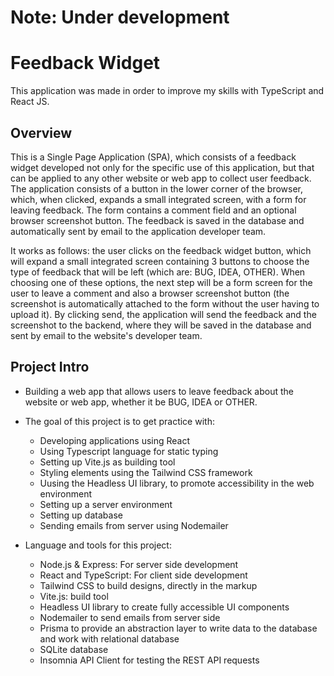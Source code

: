 # Note: Under development

# Feedback Widget

This application was made in order to improve my skills with TypeScript and React JS.

## Overview

This is a Single Page Application (SPA), which consists of a feedback widget developed not only for the specific use of this application, but that can be applied to any other website or web app to collect user feedback. The application consists of a button in the lower corner of the browser, which, when clicked, expands a small integrated screen, with a form for leaving feedback. The form contains a comment field and an optional browser screenshot button. The feedback is saved in the database and automatically sent by email to the application developer team.

It works as follows: the user clicks on the feedback widget button, which will expand a small integrated screen containing 3 buttons to choose the type of feedback that will be left (which are: BUG, IDEA, OTHER). When choosing one of these options, the next step will be a form screen for the user to leave a comment and also a browser screenshot button (the screenshot is automatically attached to the form without the user having to upload it). By clicking send, the application will send the feedback and the screenshot to the backend, where they will be saved in the database and sent by email to the website's developer team.

## Project Intro

* Building a web app that allows users to leave feedback about the website or web app, whether it be BUG, IDEA or OTHER.

* The goal of this project is to get practice with:
  - Developing applications using React
  - Using Typescript language for static typing
  - Setting up Vite.js as building tool
  - Styling elements using the Tailwind CSS framework
  - Uusing the Headless UI library, to promote accessibility in the web environment
  - Setting up a server environment
  - Setting up database
  - Sending emails from server using Nodemailer

* Language and tools for this project:
  - Node.js & Express: For server side development
  - React and TypeScript: For client side development
  - Tailwind CSS to build designs, directly in the markup
  - Vite.js: build tool
  - Headless UI library to create fully accessible UI components
  - Nodemailer to send emails from server side
  - Prisma to provide an abstraction layer to write data to the database and work with relational database
  - SQLite database
  - Insomnia API Client for testing the REST API requests
